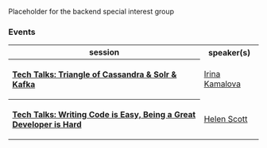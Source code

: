 Placeholder for the backend special interest group

### Events

<table style= "background-color: transparent; border-color: transparent;">
<tbody>

<tr>
  <th>session</th> <th>speaker(s)</th>
</tr>

<tr>
  <th align="left">

  [Tech Talks: Triangle of Cassandra & Solr & Kafka](https://www.youtube.com/watch?v=zJNe3Gp1Qmg&list=PLVcEZG2JPVhcxbBrvAfF0I4YSme5sCYcL&index=7)</th>

  <td>

  [Irina Kamalova](https://www.linkedin.com/in/irina-kamalova/)</td>
</tr>

<tr>
  <th align="left">

  [Tech Talks: Writing Code is Easy, Being a Great Developer is Hard](https://www.youtube.com/watch?v=TNfklR1NAqY&list=PLVcEZG2JPVhcxbBrvAfF0I4YSme5sCYcL&index=28)</th>

  <td>

  [Helen Scott](https://www.linkedin.com/in/helenjoscott/)</td>
</tr>


</tbody>
</table>
